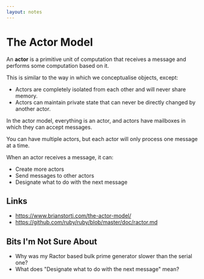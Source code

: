 ```yaml
---
layout: notes
---
```


# The Actor Model

An **actor** is a primitive unit of computation that receives a message and performs some computation based on it.

This is similar to the way in which we conceptualise objects, except:

- Actors are completely isolated from each other and will never share memory.
- Actors can maintain private state that can never be directly changed by another actor.

In the actor model, everything is an actor, and actors have mailboxes in which they can accept messages.

You can have multiple actors, but each actor will only process one message at a time.

When an actor receives a message, it can:

- Create more actors
- Send messages to other actors
- Designate what to do with the next message

## Links

* https://www.brianstorti.com/the-actor-model/
* https://github.com/ruby/ruby/blob/master/doc/ractor.md

## Bits I'm Not Sure About

* Why was my Ractor based bulk prime generator slower than the serial one?
* What does "Designate what to do with the next message" mean?